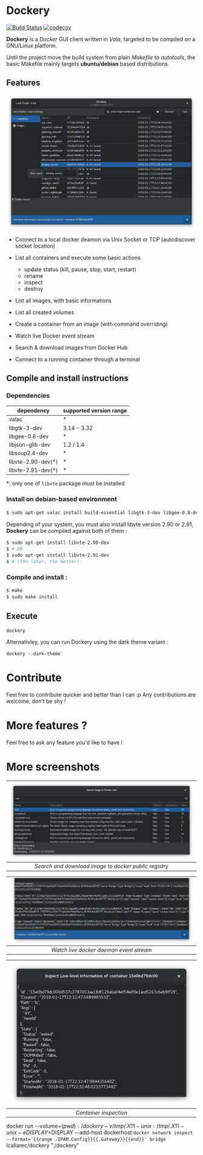 # Dockery

[![Build Status](https://travis-ci.org/lcallarec/dockery.svg?branch=master)](https://travis-ci.org/lcallarec/dockery)
[![codecov](https://codecov.io/gh/lcallarec/dockery/branch/master/graph/badge.svg)](https://codecov.io/gh/lcallarec/dockery)

**Dockery** is a _Docker_ GUI client written in *Vala*, targeted to be compiled on a GNU/Linux platform.

Until the project move the build system from plain _Makefile_ to _autotools_, the basic Makefile mainly targets **ubuntu/debian** based distributions.

## Features

![Main SC](docs/resources/screenshots/main.png)

* Connect to a local docker deamon via Unix Socket or TCP
 (autodiscover socket location)

* List all containers and execute some basic actions
  - update status (kill, pause, stop, start, restart)
  - rename 
  - inspect
  - destroy

* List all images, with basic informations

* List all created volumes

* Create a container from an image (with command overriding)

* Watch live Docker event stream

* Search & download images from Docker Hub

* Connect to a running container through a terminal

## Compile and install instructions

### Dependencies

| dependency | supported version range |
|---------|--------------------|
| valac   | *                  |
| libgtk-3-dev   | 3.14 - 3.32                |
| libgee-0.8-dev   | *                  |
| libjson-glib-dev   | 1.2 / 1.4                   |
| libsoup2.4-dev   | *                  |
| libvte-2.90-dev(*)   | *                  |
| libvte-2.91-dev(*)   | *                  |

*: only one of `libvte` package must be installed

### Install on debian-based environment

```bash
$ sudo apt-get valac install build-essential libgtk-3-dev libgee-0.8-dev libjson-glib-dev libsoup2.4-dev
```

Depending of your system, you must also install libvte version 2.90 or 2.91, **Dockery** can be compiled against both of them :

```bash
$ sudo apt-get install libvte-2.90-dev
$ # OR
$ sudo apt-get install libvte-2.91-dev
$ # (the later, the better)
```

### Compile and install :
```bash
$ make
$ sudo make install
```

## Execute

```
dockery
```

Alternativley, you can run Dockery using the dark theme variant :

```
dockery --dark-theme
```

# Contribute

Feel free to contribute quicker and better than I can :p Any contributions are welcome, don't be shy !

# More features ?

Feel free to ask any feature you'd like to have !

# More screenshots

| ![Main SC](docs/resources/screenshots/hub.png) |
|:---:|
| *Search and download image to docker public registry* |


| ![Main SC](docs/resources/screenshots/live-events.png) |
|:---:|
| *Watch live docker daemon event stream* |


| ![Main SC](docs/resources/screenshots/container-inspect.png) |
|:---:|
| *Container inspection* |

docker run --volume=$(pwd):/dockery -v /tmp/.X11-unix:/tmp/.X11-unix -e DISPLAY=$DISPLAY --add-host dockerhost:`docker network inspect --format='{{range .IPAM.Config}}{{.Gateway}}{{end}}' bridge` lcallarec/dockery "./dockery"
